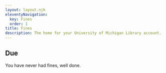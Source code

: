 ```yaml
---
layout: layout.njk
eleventyNavigation:
  key: Fines
  order: 1
title: Fines
description: The home for your University of Michigan Library account.
---
```


## Due

You have never had fines, well done.
